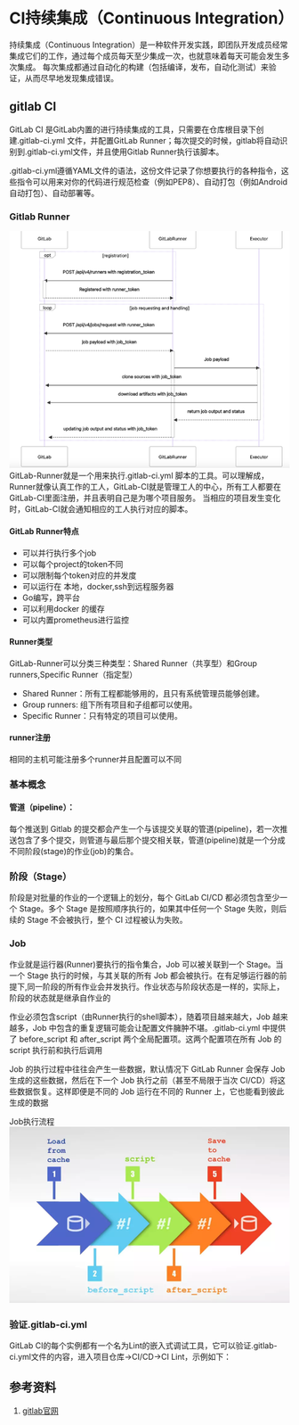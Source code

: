 # CI持续集成（Continuous Integration）

持续集成（Continuous Integration）是一种软件开发实践，即团队开发成员经常集成它们的工作，通过每个成员每天至少集成一次，也就意味着每天可能会发生多次集成。
每次集成都通过自动化的构建（包括编译，发布，自动化测试）来验证，从而尽早地发现集成错误。

## gitlab CI

GitLab CI 是GitLab内置的进行持续集成的工具，只需要在仓库根目录下创建.gitlab-ci.yml 文件，并配置GitLab Runner；每次提交的时候，gitlab将自动识别到.gitlab-ci.yml文件，并且使用Gitlab Runner执行该脚本。

.gitlab-ci.yml遵循YAML文件的语法，这份文件记录了你想要执行的各种指令，这些指令可以用来对你的代码进行规范检查（例如PEP8）、自动打包（例如Android自动打包）、自动部署等。



### Gitlab Runner
![](.gitlabCI_images/gitlab_runner.png)
GitLab-Runner就是一个用来执行.gitlab-ci.yml 脚本的工具。可以理解成，Runner就像认真工作的工人，GitLab-CI就是管理工人的中心，所有工人都要在GitLab-CI里面注册，并且表明自己是为哪个项目服务。
当相应的项目发生变化时，GitLab-CI就会通知相应的工人执行对应的脚本。


#### GitLab Runner特点
- 可以并行执行多个job
- 可以每个project的token不同
- 可以限制每个token对应的并发度
- 可以运行在 本地，docker,ssh到远程服务器
- Go编写，跨平台
- 可以利用docker 的缓存
- 可以内置prometheus进行监控


#### Runner类型
GitLab-Runner可以分类三种类型：Shared Runner（共享型）和Group runners,Specific Runner（指定型）

- Shared Runner：所有工程都能够用的，且只有系统管理员能够创建。
- Group runners: 组下所有项目和子组都可以使用。
- Specific Runner：只有特定的项目可以使用。

#### runner注册
相同的主机可能注册多个runner并且配置可以不同


### 基本概念


#### 管道（pipeline）：
每个推送到 Gitlab 的提交都会产生一个与该提交关联的管道(pipeline)，若一次推送包含了多个提交，则管道与最后那个提交相关联，管道(pipeline)就是一个分成不同阶段(stage)的作业(job)的集合。

### 阶段（Stage）
阶段是对批量的作业的一个逻辑上的划分，每个 GitLab CI/CD 都必须包含至少一个 Stage。多个 Stage 是按照顺序执行的，如果其中任何一个 Stage 失败，则后续的 Stage 不会被执行，整个 CI 过程被认为失败。

### Job
作业就是运行器(Runner)要执行的指令集合，Job 可以被关联到一个 Stage。当一个 Stage 执行的时候，与其关联的所有 Job 都会被执行。在有足够运行器的前提下,同一阶段的所有作业会并发执行。作业状态与阶段状态是一样的，实际上，阶段的状态就是继承自作业的

作业必须包含script（由Runner执行的shell脚本），随着项目越来越大，Job 越来越多，Job 中包含的重复逻辑可能会让配置文件臃肿不堪。.gitlab-ci.yml 中提供了 before_script 和 after_script 两个全局配置项。这两个配置项在所有 Job 的 script 执行前和执行后调用

Job 的执行过程中往往会产生一些数据，默认情况下 GitLab Runner 会保存 Job 生成的这些数据，然后在下一个 Job 执行之前（甚至不局限于当次 CI/CD）将这些数据恢复。这样即便是不同的 Job 运行在不同的 Runner 上，它也能看到彼此生成的数据

Job执行流程
![](.gitlabCI_images/job_process.png)


### 验证.gitlab-ci.yml

GitLab CI的每个实例都有一个名为Lint的嵌入式调试工具，它可以验证.gitlab-ci.yml文件的内容，进入项目仓库->CI/CD->CI Lint，示例如下：




## 参考资料
1. [gitlab官网](https://docs.gitlab.com/runner/register/)
